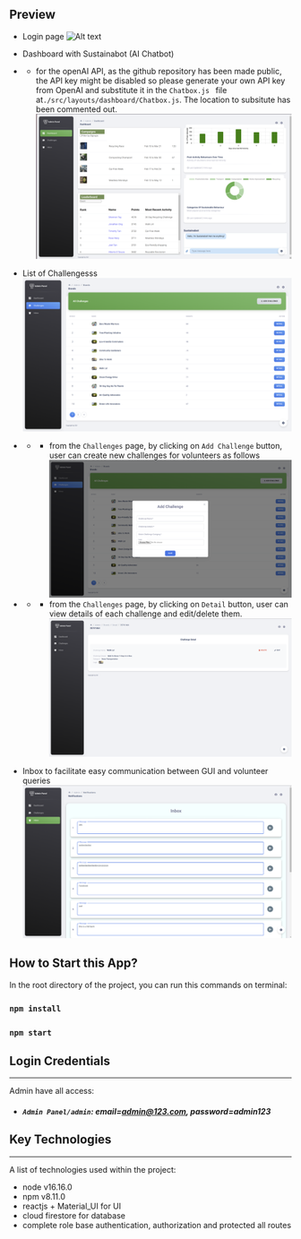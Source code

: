 ## Preview 
- Login page
![Alt text](./preview/login.png)
  
- Dashboard with Sustainabot (AI Chatbot)
- - for the openAI API, as the github repository has been made public, the API key might be disabled so please generate your own API key from OpenAI and substitute it in the `Chatbox.js ` file at`./src/layouts/dashboard/Chatbox.js`. The location to subsitute has been commented out.
![Alt text](./preview/dashboard.png)

- List of Challengesss
![Alt text](./preview/challenges.png)

- - - from the `Challenges` page, by clicking on `Add Challenge` button, user can create new challenges for volunteers as follows
![Alt text](./preview/addChallenge.png)

- - - from the `Challenges` page, by clicking on `Detail` button, user can view details of each challenge and edit/delete them.
![Alt text](./preview/ed.png)

- Inbox to facilitate easy communication between GUI and volunteer queries
![Alt text](./preview/inbox.png)


## How to Start this App?

In the root directory of the project, you can run this commands on terminal:
### `npm install`
### `npm start`

## Login Credentials
***
Admin have all access:
* ##### `Admin Panel/admin`: email=admin@123.com, password=admin123

## Key Technologies
***
A list of technologies used within the project:
* node v16.16.0
* npm v8.11.0
* reactjs + Material_UI for UI 
* cloud firestore for database
* complete role base authentication, authorization and protected all routes


